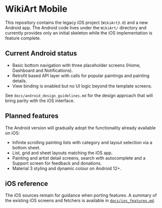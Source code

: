# WikiArt Mobile

This repository contains the legacy iOS project (`WikiArt3.0`) and a new Android app.
The Android code lives under the `WikiArt/` directory and currently provides only
an initial skeleton while the iOS implementation is feature complete.

## Current Android status

- Basic bottom navigation with three placeholder screens (Home, Dashboard and
  Notifications).
- Retrofit based API layer with calls for popular paintings and painting details.
- View binding is enabled but no UI logic beyond the template screens.

See `docs/android_design_guidelines.md` for the design approach that will bring
parity with the iOS interface.

## Planned features

The Android version will gradually adopt the functionality already available on
iOS:

- Infinite scrolling painting lists with category and layout selection via a
  bottom sheet.
- List, grid and sheet layouts matching the iOS app.
- Painting and artist detail screens, search with autocomplete and a Support
  screen for feedback and donations.
- Material 3 styling and dynamic colour on Android 12+.

## iOS reference

The iOS sources remain for guidance when porting features. A summary of the
existing iOS screens and fetchers is available in
[`docs/ios_features.md`](docs/ios_features.md).
